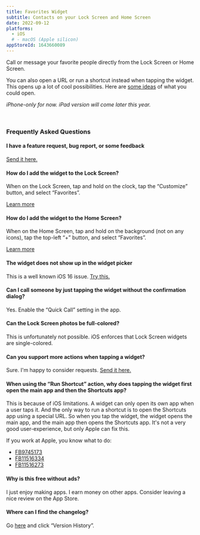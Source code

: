 ```yaml
---
title: Favorites Widget
subtitle: Contacts on your Lock Screen and Home Screen
date: 2022-09-12
platforms:
  - iOS
  # - macOS (Apple silicon)
appStoreId: 1643660089
---
```


Call or message your favorite people directly from the Lock Screen or Home Screen.

You can also open a URL or run a shortcut instead when tapping the widget. This opens up a lot of cool possibilities. Here are [some ideas](https://github.com/bhagyas/app-urls) of what you could open.

*iPhone-only for now. iPad version will come later this year.*

<br>

<a id="faq"></a>
### Frequently Asked Questions

#### I have a feature request, bug report, or some feedback

[Send it here.](https://sindresorhus.com/feedback?product=Favorites%20Widget&referrer=Website-FAQ)

#### How do I add the widget to the Lock Screen?

When on the Lock Screen, tap and hold on the clock, tap the “Customize” button, and select “Favorites”.

[Learn more](https://support.apple.com/en-gb/guide/iphone/iph4d0e6c351/ios#iph0ee454f4c)

#### How do I add the widget to the Home Screen?

When on the Home Screen, tap and hold on the background (not on any icons), tap the top-left “+” button, and select “Favorites”.

[Learn more](https://support.apple.com/en-us/HT207122)

#### The widget does not show up in the widget picker

This is a well known iOS 16 issue. [Try this.](https://webtrickz.com/third-party-lock-screen-widgets-not-showing-ios-16/)

#### Can I call someone by just tapping the widget without the confirmation dialog?

Yes. Enable the “Quick Call” setting in the app.

#### Can the Lock Screen photos be full-colored?

This is unfortunately not possible. iOS enforces that Lock Screen widgets are single-colored.

#### Can you support more actions when tapping a widget?

Sure. I'm happy to consider requests. [Send it here.](https://sindresorhus.com/feedback?product=Favorites%20Widget&referrer=Website-FAQ)

#### When using the “Run Shortcut” action, why does tapping the widget first open the main app and then the Shortcuts app?

This is because of iOS limitations. A widget can only open its own app when a user taps it. And the only way to run a shortcut is to open the Shortcuts app using a special URL. So when you tap the widget, the widget opens the main app, and the main app then opens the Shortcuts app. It's not a very good user-experience, but only Apple can fix this.

If you work at Apple, you know what to do:
- [FB9745173](https://github.com/feedback-assistant/reports/issues/240)
- [FB11516334](https://github.com/feedback-assistant/reports/issues/357)
- [FB11516273](https://github.com/feedback-assistant/reports/issues/356)

#### Why is this free without ads?

I just enjoy making apps. I earn money on other apps. Consider leaving a nice review on the App Store.

#### Where can I find the changelog?

Go [here](https://apps.apple.com/app/id1643660089) and click “Version History”.
